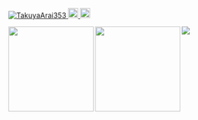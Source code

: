 <p align="left">
  <a href="https://github.com/TakuyaArai353/TakuyaArai353/">
    <img src="https://komarev.com/ghpvc/?username=TakuyaArai353" alt="TakuyaArai353" />
  </a>
  <a href="http://twitter.com/yutkat">
    <img height="20" src="https://img.shields.io/twitter/follow/TakuTak60415928?label=Twitter&logo=twitter&style=flat" />
  </a>
  <a href="https://github.com/TakuyaArai353">
    <img height="20" src="https://img.shields.io/github/followers/TakuyaArai353?label=follow&logo=github&style=flat" />
  </a>
</p>

<p>
<a href="https://github.com/TakuyaArai353">
  <img align="left" height="170px" src="https://github-readme-stats.vercel.app/api?username=TakuyaArai353&show_icons=true&theme=radical">
</a>
<a href="https://github.com/TakuyaArai353">
  <img align="left" height="170px" src="https://github-readme-stats.vercel.app/api/top-langs/?username=TakuyaArai353&layout=compact&theme=dracula">
</a>
</p>

![](http://github-profile-summary-cards.vercel.app/api/cards/profile-details?username=TakuyaArai353&theme=tokyonight)


<!--
**TakuyaArai353/TakuyaArai353** is a ✨ _special_ ✨ repository because its `README.md` (this file) appears on your GitHub profile.

Here are some ideas to get you started:

- 🔭 I’m currently working on ...
- 🌱 I’m currently learning ...
- 👯 I’m looking to collaborate on ...
- 🤔 I’m looking for help with ...
- 💬 Ask me about ...
- 📫 How to reach me: ...
- 😄 Pronouns: ...
- ⚡ Fun fact: ...
-->

